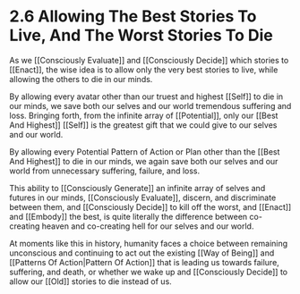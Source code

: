 # 2.6 Allowing The Best Stories To Live, And The Worst Stories To Die

As we [[Consciously Evaluate]] and [[Consciously Decide]] which stories to [[Enact]], the wise idea is to allow only the very best stories to live, while allowing the others to die in our minds. 

By allowing every avatar other than our truest and highest [[Self]] to die in our minds, we save both our selves and our world tremendous suffering and loss. Bringing forth, from the infinite array of [[Potential]], only our [[Best And Highest]] [[Self]] is the greatest gift that we could give to our selves and our world. 

By allowing every Potential Pattern of Action or Plan other than the [[Best And Highest]] to die in our minds, we again save both our selves and our world from unnecessary suffering, failure, and loss. 

This ability to [[Consciously Generate]] an infinite array of selves and futures in our minds, [[Consciously Evaluate]], discern, and discriminate between them, and [[Consciously Decide]] to kill off the worst, and [[Enact]] and [[Embody]] the best, is quite literally the difference between co-creating heaven and co-creating hell for our selves and our world. 

At moments like this in history, humanity faces a choice between remaining unconscious and continuing to act out the existing [[Way of Being]] and [[Patterns Of Action|Pattern Of Action]] that is leading us towards failure, suffering, and death, or whether we wake up and [[Consciously Decide]] to allow our [[Old]] stories to die instead of us. 

